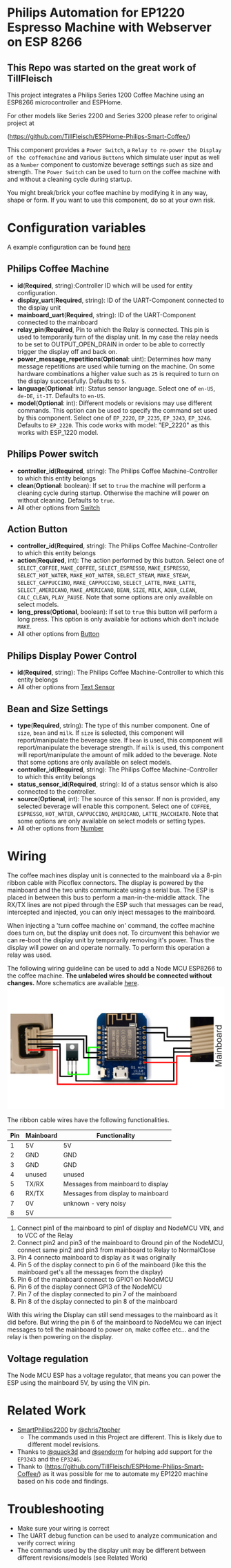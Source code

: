 # Philips Automation for EP1220 Espresso Machine with Webserver on ESP 8266


## This Repo was started on the great work of TillFleisch

This project integrates a Philips Series 1200 Coffee Machine using an ESP8266 microcontroller and ESPHome. 

For other models like Series 2200 and Series 3200 please refer to original project at 

(https://github.com/TillFleisch/ESPHome-Philips-Smart-Coffee/)

This component provides a `Power Switch`, a `Relay to re-power the Display of the coffemachine` and various `Buttons` which simulate user input as well as a `Number` component to customize beverage settings such as size and strength.
The `Power Switch` can be used to turn on the coffee machine with and without a cleaning cycle during startup.

You might break/brick your coffee machine by modifying it in any way, shape or form. If you want to use this component, do so at your own risk.

# Configuration variables

A example configuration can be found [here](example.yaml)

## Philips Coffee Machine

- **id**(**Required**, string):Controller ID which will be used for entity configuration.
- **display_uart**(**Required**, string): ID of the UART-Component connected to the display unit
- **mainboard_uart**(**Required**, string): ID of the UART-Component connected to the mainboard
- **relay_pin**(**Required**, Pin to which the Relay is connected. This pin is used to temporarily turn of the display unit. In my case the relay needs to be set to OUTPUT_OPEN_DRAIN in order to be able to correctly trigger the display off and back on.
- **power_message_repetitions**(**Optional**: uint): Determines how many message repetitions are used while turning on the machine. On some hardware combinations a higher value such as `25` is required to turn on the display successfully. Defaults to `5`.
- **language**(**Optional**: int): Status sensor language. Select one of `en-US`, `de-DE`, `it-IT`. Defaults to `en-US`.
- **model**(**Optional**: int): Different models or revisions may use different commands. This option can be used to specify the command set used by this component. Select one of `EP_2220`, `EP_2235`, `EP_3243`, `EP_3246`. Defaults to `EP_2220`. This code works with model: "EP_2220" as this works with ESP_1220 model.

## Philips Power switch

- **controller_id**(**Required**, string): The Philips Coffee Machine-Controller to which this entity belongs
- **clean**(**Optional**: boolean): If set to `true` the machine will perform a cleaning cycle during startup. Otherwise the machine will power on without cleaning. Defaults to `true`.
- All other options from [Switch](https://esphome.io/components/switch/index.html#config-switch)

## Action Button

- **controller_id**(**Required**, string): The Philips Coffee Machine-Controller to which this entity belongs
- **action**(**Required**, int): The action performed by this button. Select one of `SELECT_COFFEE`, `MAKE_COFFEE`, `SELECT_ESPRESSO`, `MAKE_ESPRESSO`, `SELECT_HOT_WATER`, `MAKE_HOT_WATER`, `SELECT_STEAM`, `MAKE_STEAM`, `SELECT_CAPPUCCINO`, `MAKE_CAPPUCCINO`, `SELECT_LATTE`, `MAKE_LATTE`, `SELECT_AMERICANO`, `MAKE_AMERICANO`, `BEAN`, `SIZE`, `MILK`, `AQUA_CLEAN`, `CALC_CLEAN`, `PLAY_PAUSE`. Note that some options are only available on select models.
- **long_press**(**Optional**, boolean): If set to `true` this button will perform a long press. This option is only available for actions which don't include `MAKE`.
- All other options from [Button](https://esphome.io/components/button/index.html#config-button)

## Philips Display Power Control

- **id**(**Required**, string): The Philips Coffee Machine-Controller to which this entity belongs
- All other options from [Text Sensor](https://esphome.io/components/text_sensor/index.html#config-text-sensor)

## Bean and Size Settings

- **type**(**Required**, string): The type of this number component. One of `size`, `bean` and `milk`. If `size` is selected, this component will report/manipulate the beverage size. If `bean` is used, this component will report/manipulate the beverage strength. If `milk` is used, this component will report/manipulate the amount of milk added to the beverage. Note that some options are only available on select models.
- **controller_id**(**Required**, string): The Philips Coffee Machine-Controller to which this entity belongs
- **status_sensor_id**(**Required**, string): Id of a status sensor which is also connected to the controller.
- **source**(**Optional**, int): The source of this sensor. If non is provided, any selected beverage will enable this component. Select one of `COFFEE`, `ESPRESSO`, `HOT_WATER`, `CAPPUCCINO`, `AMERICANO`, `LATTE_MACCHIATO`. Note that some options are only available on select models or setting types.
- All other options from [Number](https://esphome.io/components/number/index.html#config-number)

# Wiring

The coffee machines display unit is connected to the mainboard via a 8-pin ribbon cable with Picoflex connectors.
The display is powered by the mainboard and the two units communicate using a serial bus.
The ESP is placed in between this bus to perform a man-in-the-middle attack.
The RX/TX lines are not piped through the ESP such that messages can be read, intercepted and injected, you can only inject messages to the mainboard.

When injecting a 'turn coffee machine on' command, the coffee machine does turn on, but the display unit does not. To circumvent this behavior we can re-boot the display unit by temporarily removing it's power. Thus the display will power on and operate normally. To perform this operation a relay was used.

The following wiring guideline can be used to add a Node MCU ESP8266 to the coffee machine. **The unlabeled wires should be connected without changes.** More schematics are available [here](#custom-pcb).
![Wiring guide](images/wiring.png)

The ribbon cable wires have the following functionalities.

| Pin | Mainboard | Functionality                      |
| --- | --------- | ---------------------------------- |
| 1   | 5V        | 5V                                 |
| 2   | GND       | GND                                |
| 3   | GND       | GND                                |
| 4   | unused    | unused                             |
| 5   | TX/RX     | Messages from mainboard to display |
| 6   | RX/TX     | Messages from display to mainboard |
| 7   | 0V        | unknown - very noisy               |
| 8   | 5V        |                                    |

1. Connect pin1 of the mainboard to pin1 of display and NodeMCU VIN, and to VCC of the Relay
2. Connect pin2 and pin3 of the mainboard to Ground pin of the NodeMCU, connect same pin2 and pin3 from mainboard to Relay to NormalClose
3. Pin 4 connecto mainboard to display as it was originally
4. Pin 5 of the display connect to pin 6 of the mainboard (like this the mainboard get's all the messages from the display)
5. Pin 6 of the mainboard connect to GPIO1 on NodeMCU
6. Pin 6 of the display connect GPI3 of the NodeMCU
7. Pin 7 of the display connected to pin 7 of the mainboard
8. Pin 8 of the display connected to pin 8 of the mainboard

With this wiring the Display can still send messages to the mainboard as it did before. But wiring the pin 6 of the mainboard to NodeMcu we can inject messages to tell the mainboard to power on, make coffee etc... and the relay is then powering on the display.

## Voltage regulation

The Node MCU ESP has a voltage regulator, that means you can power the ESP using the mainboard 5V, by using the VIN pin.

# Related Work

- [SmartPhilips2200](https://github.com/chris7topher/SmartPhilips2200) by [@chris7topher](https://github.com/chris7topher)
  - The commands used in this Project are different. This is likely due to different model revisions.
- Thanks to [@quack3d](https://github.com/quack3d) and [@sendorm](https://github.com/sendorm) for helping add support for the `EP3243` and the `EP3246`.
- Thank to (https://github.com/TillFleisch/ESPHome-Philips-Smart-Coffee/) as it was possible for me to automate my EP1220 machine based on his code and findings.

# Troubleshooting

- Make sure your wiring is correct
- The UART debug function can be used to analyze communication and verify correct wiring
- The commands used by the display unit may be different between different revisions/models (see Related Work)
